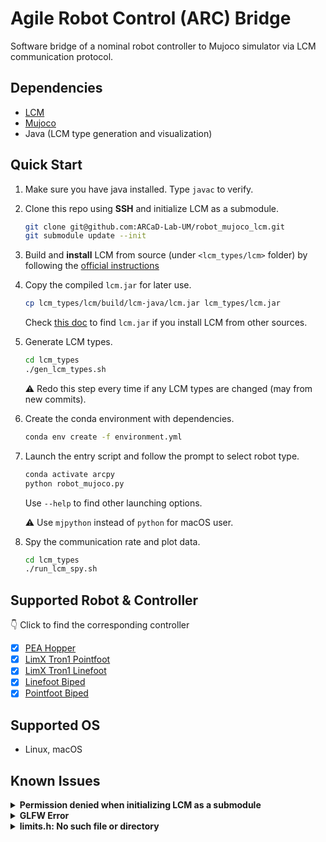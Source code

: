 # Agile Robot Control (ARC) Bridge
Software bridge of a nominal robot controller to Mujoco simulator via LCM communication protocol.

## Dependencies
- [LCM](https://github.com/lcm-proj/lcm)
- [Mujoco](https://github.com/google-deepmind/mujoco)
- Java (LCM type generation and visualization)

## Quick Start
1. Make sure you have java installed. Type `javac` to verify.
2. Clone this repo using **SSH** and initialize LCM as a submodule.
    ```sh
    git clone git@github.com:ARCaD-Lab-UM/robot_mujoco_lcm.git
    git submodule update --init
    ```
3. Build and **install** LCM from source (under `<lcm_types/lcm>` folder) by following the [official instructions](https://lcm-proj.github.io/lcm/content/build-instructions.html)
4. Copy the compiled `lcm.jar` for later use.
    ```sh
    cp lcm_types/lcm/build/lcm-java/lcm.jar lcm_types/lcm.jar
    ```
    Check [this doc](https://lcm-proj.github.io/lcm/content/java-notes.ml#finding-lcm-jar) to find `lcm.jar` if you install LCM from other sources.
5. Generate LCM types.
    ```sh
    cd lcm_types
    ./gen_lcm_types.sh
    ```
    :warning: Redo this step every time if any LCM types are changed (may from new commits).
6. Create the conda environment with dependencies.
    ```sh
    conda env create -f environment.yml
    ```
7. Launch the entry script and follow the prompt to select robot type.
    ```sh
    conda activate arcpy
    python robot_mujoco.py
    ```
    Use `--help` to find other launching options.
   
    :warning: Use `mjpython` instead of `python` for macOS user.
8. Spy the communication rate and plot data.
    ```sh
    cd lcm_types
    ./run_lcm_spy.sh
    ```

## Supported Robot & Controller
:point_down: Click to find the corresponding controller
- [x] [PEA Hopper](https://github.com/ARCaD-Lab-UM/hopper-kd-mpc/blob/main/HopperMain.m)
- [x] [LimX Tron1 Pointfoot](https://github.com/ARCaD-Lab-UM/tron1-model-based-controller/blob/main/point_foot/MAIN_PF_LCM.m)
- [x] [LimX Tron1 Linefoot](https://github.com/ARCaD-Lab-UM/tron1-model-based-controller/blob/main/line_foot/MAIN_LF_LCM.m)
- [x] [Linefoot Biped](https://github.com/ARCaD-Lab-UM/TrainingWheel/blob/main/ex_Cassie/MAIN_cassie_LCM.m)
- [x] [Pointfoot Biped](https://github.com/ARCaD-Lab-UM/TrainingWheel/blob/main/ex_tron1/MAIN_tron1_LCM.m)
<!-- - [x] 2 Link Arm -->

## Supported OS
- Linux, macOS

## Known Issues
<details>
    <summary>  
        <b> Permission denied when initializing LCM as a submodule </b>
    </summary>

Use **SSH** option to clone this repo.
```sh
git clone --recursive git@github.com:ARCaD-Lab-UM/robot_mujoco_lcm.git
```
</details>

<details>
    <summary>  
        <b> GLFW Error </b>
    </summary>

```sh
GLFWError: (65542) b'GLX: No GLXFBConfigs returned'
GLFWError: (65545) b'GLX: Failed to find a suitable GLXFBConfig'
ERROR: could not create window
```
Set NVIDIA GPU as primary renderer (for systems with NVIDIA GPUs)
```
export __NV_PRIME_RENDER_OFFLOAD=1
export __GLX_VENDOR_LIBRARY_NAME=nvidia
```
</details>

<details>
    <summary>  
        <b> limits.h: No such file or directory </b>
    </summary>

When compiling LCM, disable unit tests.
```sh
cmake .. -DLCM_ENABLE_EXAMPLES=OFF -DLCM_ENABLE_TESTS=OFF
```
</details>
